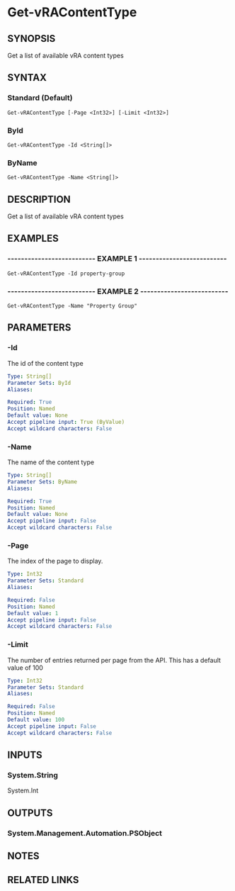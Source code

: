# Get-vRAContentType

## SYNOPSIS
Get a list of available vRA content types

## SYNTAX

### Standard (Default)
```
Get-vRAContentType [-Page <Int32>] [-Limit <Int32>]
```

### ById
```
Get-vRAContentType -Id <String[]>
```

### ByName
```
Get-vRAContentType -Name <String[]>
```

## DESCRIPTION
Get a list of available vRA content types

## EXAMPLES

### -------------------------- EXAMPLE 1 --------------------------
```
Get-vRAContentType -Id property-group
```

### -------------------------- EXAMPLE 2 --------------------------
```
Get-vRAContentType -Name "Property Group"
```

## PARAMETERS

### -Id
The id of the content type

```yaml
Type: String[]
Parameter Sets: ById
Aliases: 

Required: True
Position: Named
Default value: None
Accept pipeline input: True (ByValue)
Accept wildcard characters: False
```

### -Name
The name of the content type

```yaml
Type: String[]
Parameter Sets: ByName
Aliases: 

Required: True
Position: Named
Default value: None
Accept pipeline input: False
Accept wildcard characters: False
```

### -Page
The index of the page to display.

```yaml
Type: Int32
Parameter Sets: Standard
Aliases: 

Required: False
Position: Named
Default value: 1
Accept pipeline input: False
Accept wildcard characters: False
```

### -Limit
The number of entries returned per page from the API.
This has a default value of 100

```yaml
Type: Int32
Parameter Sets: Standard
Aliases: 

Required: False
Position: Named
Default value: 100
Accept pipeline input: False
Accept wildcard characters: False
```

## INPUTS

### System.String
System.Int

## OUTPUTS

### System.Management.Automation.PSObject

## NOTES

## RELATED LINKS


